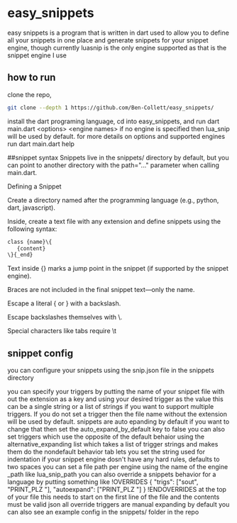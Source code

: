 # easy_snippets

easy snippets is a program that is written in dart used to allow you to define all your snippets in one place and generate snippets for your snippet engine, though currently luasnip is the only engine supported as that is the snippet engine I use

## how to run
clone the repo, 
```bash
git clone --depth 1 https://github.com/Ben-Collett/easy_snippets/
```
install the dart programing language, cd into easy_snippets,  and run dart main.dart \<options\> \<engine names\>
if no engine is specified then lua_snip will be used by default.
for more details on options and supported engines run dart main.dart help

##snippet syntax
Snippets live in the snippets/ directory by default, but you can point to another directory with the path="..." parameter when calling main.dart.

Defining a Snippet

Create a directory named after the programming language (e.g., python, dart, javascript).

Inside, create a text file with any extension and define snippets using the following syntax:
```txt
class {name}\{
   {content}
\}{_end}
```
Text inside {} marks a jump point in the snippet (if supported by the snippet engine).

Braces are not included in the final snippet text—only the name.

Escape a literal { or } with a backslash.

Escape backslashes themselves with \\.

Special characters like tabs require \\t

## snippet config
you can configure your snippets using the snip.json file in the snippets directory

you can specify your triggers by putting the name of your snippet file with out the extension as a key and using your desired trigger as the value this can be a single string or a list of strings if you want to support multiple triggers. If you do not set a trigger then the file name without the extension will be used by default.
snippets are auto epanding by default if you want to change that then set the auto_expand_by_default key to false 
you can also set triggers which use the opposite of the default behaior using the alternative_expanding list which takes a list of trigger strings and makes them do the nondefault behavior 
tab lets you set the string used for indentation if your snippet engine dosn't have any hard rules, defaults to two spaces
you can set a file path per engine using the name of the engine _path like lua_snip_path
you can also override a snippets behavior for a language by putting something like 
!OVERRIDES
{
"trigs": ["sout", "PRINT_PLZ "],
"autoexpand": ["PRINT_PLZ "]
}
!ENDOVERRIDES
at the top of your file this needs to start on the first line of the file and the contents must be valid json 
all override triggers are manual expanding by default 
you can also see an example config in the snippets/ folder in the repo

